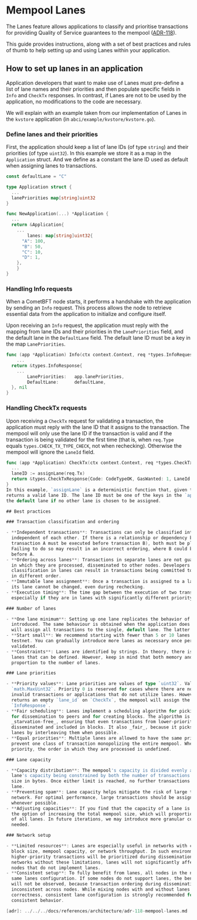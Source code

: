 # Mempool Lanes

The Lanes feature allows applications to classify and prioritise transactions for providing Quality
of Service guarantees to the mempool ([ADR-118](adr)). 

This guide provides instructions, along with a set of best practices and rules of thumb to help
setting up and using Lanes within your application. 

## How to set up lanes in an application

Application developers that want to make use of Lanes must pre-define a list of lane names and their
priorities and then populate specific fields in `Info` and `CheckTx` responses. In contrast, if
Lanes are not to be used by the application, no modifications to the code are necessary.

We will explain with an example taken from our implementation of Lanes in the `kvstore` application
(in `abci/example/kvstore/kvstore.go`).

### Define lanes and their priorities

First, the application should keep a list of lane IDs (of type `string`) and their priorities (of
type `uint32`). In this example we store it as a map in the `Application` struct. And we define as a
constant the lane ID used as default when assigning lanes to transactions.

```go
const defaultLane = "C"

type Application struct {
  ...
  lanePriorities map[string]uint32
}

func NewApplication(...) *Application {
  ...
  return &Application{
    ...
		lanes: map[string]uint32{
      "A": 100,
      "B": 50,
      "C": 10,
      "D": 1,
    },
	}
}
```

### Handling Info requests

When a CometBFT node starts, it performs a handshake with the application by sending an `Info`
request. This process allows the node to retrieve essential data from the application to initialize
and configure itself.

Upon receiving an `Info` request, the application must reply with the mapping from lane IDs and
their priorities in the `LanePriorities` field, and the default lane in the `DefaultLane` field. The
default lane ID must be a key in the map `LanePriorities`.

```go
func (app *Application) Info(ctx context.Context, req *types.InfoRequest) (*types.InfoResponse, error) {
	...
  return &types.InfoResponse{
    ...
		LanePriorities:   app.lanePriorities,
		DefaultLane:      defaultLane,
  }, nil
}
```

### Handling CheckTx requests

Upon receiving a `CheckTx` request for validating a transaction, the application must reply with the
lane ID that it assigns to the transaction. The mempool will only use the lane ID if the transaction
is valid and if the transaction is being validated for the first time (that is, when `req.Type`
equals `types.CHECK_TX_TYPE_CHECK`, not when rechecking). Otherwise the mempool will ignore the
`LaneId` field.

```go
func (app *Application) CheckTx(ctx context.Context, req *types.CheckTxRequest) (*types.CheckTxResponse, error) {
  ...
  laneID := assignLane(req.Tx)
  return &types.CheckTxResponse{Code: CodeTypeOK, GasWanted: 1, LaneId: laneID}, nil
}
In this example, `assignLane` is a deterministic function that, given the content of a transaction,
returns a valid lane ID. The lane ID must be one of the keys in the `app.lanes` map, and it may be
the default lane if no other lane is chosen to be assigned.

## Best practices

### Transaction classification and ordering

- **Independent transactions**: Transactions can only be classified into different lanes if they are
  independent of each other. If there is a relationship or dependency between transactions (e.g
  transaction A must be executed before transaction B), both must be placed in the same lane.
  Failing to do so may result in an incorrect ordering, where B could be processed and executed
  before A.
- **Ordering across lanes**: Transactions in separate lanes are not guaranteed to maintain the order
  in which they are processed, disseminated to other nodes. Developers should be aware that
  classification in lanes can result in transactions being committed to different blocks and executed
  in different order.
- **Immutable lane assignment**: Once a transaction is assigned to a lane upon entering the mempool,
  its lane cannot be changed, even during rechecking.
- **Execution timing**: The time gap between the execution of two transactions is unpredictable,
  especially if they are in lanes with significantly different priority levels.

### Number of lanes

- **One lane minimum**: Setting up one lane replicates the behavior of the mempool before lanes were
  introduced. The same behaviour is obtained when the application does not set up lanes: the mempool
  will assign all transactions to the single, default lane. The latter is transparent to users.
- **Start small**: We recommend starting with fewer than 5 or 10 lanes and test them thoroughly on a
  testnet. You can gradually introduce more lanes as necessary once performance and behavior are
  validated.
- **Constraints**: Lanes are identified by strings. In theory, there is no limit to the number of
  lanes that can be defined. However, keep in mind that both memory and CPU usage will increase in
  proportion to the number of lanes.

### Lane priorities

- **Priority values**: Lane priorities are values of type `uint32`. Valid priorities range from 1 to
  `math.MaxUint32`. Priority 0 is reserved for cases where there are no lanes to assign, such as
  invalid transactions or applications that do not utilize lanes. However, if the application
  returns an empty `lane_id` on `CheckTx`, the mempool will assign the default lane as specified in
  `InfoResponse`.
- **Fair scheduling**: Lanes implement a scheduling algorithm for picking transactions
  for dissemination to peers and for creating blocks. The algorithm is designed to be
  _starvation-free_, ensuring that even transactions from lower-priority lanes will eventually be
  disseminated and included in blocks. It also _fair_, because it picks transactions across all
  lanes by interleaving them when possible.
- **Equal priorities**: Multiple lanes are allowed to have the same priority. This could help
  prevent one class of transaction monopolizing the entire mempool. When lanes share the same
  priority, the order in which they are processed is undefined.

### Lane capacity

- **Capacity distribution**: The mempool's capacity is divided evenly among the lanes, with each
  lane's capacity being constrained by both the number of transactions and the total transaction
  size in bytes. Once either limit is reached, no further transactions will be accepted into that
  lane.
- **Preventing spam**: Lane capacity helps mitigate the risk of large transactions flooding the
  network. For optimal performance, large transactions should be assigned to lower-priority lanes
  whenever possible.
- **Adjusting capacities**: If you find that the capacity of a lane is insufficient, you still have
  the option of increasing the total mempool size, which will proportionally increase the capacity
  of all lanes. In future iterations, we may introduce more granular control over lane capacities if
  needed.

### Network setup

- **Limited resources**: Lanes are especially useful in networks with constrained resources, such as
  block size, mempool capacity, or network throughput. In such environments, lanes ensure
  higher-priority transactions will be prioritized during dissemination and block inclusion. In
  networks without these limitations, lanes will not significantly affect the behavior compared to
  nodes that do not implement lanes.
- **Consistent setup**: To fully benefit from lanes, all nodes in the network should implement the
  same lanes configuration. If some nodes do not support lanes, the benefits of lane prioritization
  will not be observed, because transaction ordering during dissemination and processing will be
  inconsistent across nodes. While mixing nodes with and without lanes does not affect network
  correctness, consistent lane configuration is strongly recommended for improved performance and
  consistent behavior.

[adr]: ../../../docs/references/architecture/adr-118-mempool-lanes.md